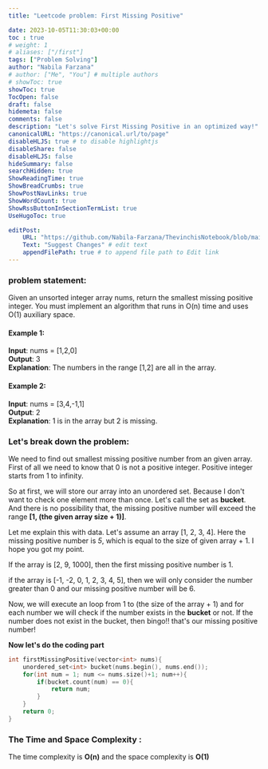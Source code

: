 ```yaml
---
title: "Leetcode problem: First Missing Positive"

date: 2023-10-05T11:30:03+00:00
toc : true
# weight: 1
# aliases: ["/first"]
tags: ["Problem Solving"]
author: "Nabila Farzana"
# author: ["Me", "You"] # multiple authors
# showToc: true
showToc: true
TocOpen: false
draft: false
hidemeta: false
comments: false
description: "Let's solve First Missing Positive in an optimized way!"
canonicalURL: "https://canonical.url/to/page"
disableHLJS: true # to disable highlightjs
disableShare: false
disableHLJS: false
hideSummary: false
searchHidden: true
ShowReadingTime: true
ShowBreadCrumbs: true
ShowPostNavLinks: true
ShowWordCount: true
ShowRssButtonInSectionTermList: true
UseHugoToc: true

editPost:
    URL: "https://github.com/Nabila-Farzana/ThevinchisNotebook/blob/main/content/"
    Text: "Suggest Changes" # edit text
    appendFilePath: true # to append file path to Edit link
---
```



### problem statement: 
Given an unsorted integer array nums, return the smallest missing positive integer.
You must implement an algorithm that runs in O(n) time and uses O(1) auxiliary space.
#### Example 1:
__Input__: nums = [1,2,0]  
__Output__: 3  
__Explanation__: The numbers in the range [1,2] are all in the array.

#### Example 2:
__Input__: nums = [3,4,-1,1]  
__Output__: 2  
__Explanation__: 1 is in the array but 2 is missing.

### Let's break down the problem:
We need to find out smallest missing positive number from an given array. First of all we need to know that 0 is not a positive integer. Positive integer starts from 1 to infinity.

So at first, we will store our array into an unordered set. Because I don't want to check one element more than once. Let's call the set as __bucket__. And there is no possibility that, the missing positive number will exceed the range __[1, (the given array size + 1)]__.  

Let me explain this with data. Let's assume an array [1, 2, 3, 4]. Here the missing positive number is _5_, which is equal to the size of given array + 1. I hope you got my point.  

If the array is [2, 9, 1000], then the first missing positive number is 1.  

if the array is [-1, -2, 0, 1, 2, 3, 4, 5], then we will only consider the number greater than 0 and our missing positive number will be 6.

Now, we will execute an loop from 1 to (the size of the array + 1) and for each number we will check if the number exists in the __bucket__ or not. If the number does not exist in the bucket, then bingo!! that's our missing positive number!

__Now let's do the coding part__

```cpp
int firstMissingPositive(vector<int> nums){
    unordered_set<int> bucket(nums.begin(), nums.end());
    for(int num = 1; num <= nums.size()+1; num++){
        if(bucket.count(num) == 0){
            return num;
        }
    }
    return 0;
}
```
### The Time and Space Complexity :
The time complexity is __O(n)__ and the space complexity is __O(1)__